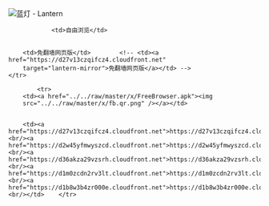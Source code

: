 

<img src="../../raw/master/x/8e0a2b81.c82003be.LanternYellow2.png" alt="蓝灯 - Lantern"/>
<table>
    <tr>
                
                <td>自由浏览</td>
        
        
        <td>免翻墙网页版</td>        <!-- <td><a href="https://d27v13czqifcz4.cloudfront.net"
        target="lantern-mirror">免翻墙网页版</a></td> -->
    </tr>
    
            <tr>
        <td><a href="../../raw/master/x/FreeBrowser.apk"><img
        src="../../raw/master/x/fb.qr.png" /></a></td>

        
        <td><a href="https://d27v13czqifcz4.cloudfront.net">https://d27v13czqifcz4.cloudfront.net</a><br/><a href="https://d2w45yfmwyszcd.cloudfront.net">https://d2w45yfmwyszcd.cloudfront.net</a><br/><a href="https://d36akza29vzsrh.cloudfront.net">https://d36akza29vzsrh.cloudfront.net</a><br/><a href="https://d1m0zcdn2rv3lt.cloudfront.net">https://d1m0zcdn2rv3lt.cloudfront.net</a><br/><a href="https://d1b8w3b4zr000e.cloudfront.net">https://d1b8w3b4zr000e.cloudfront.net</a><br/></td>    </tr>
</table>

